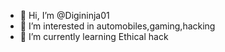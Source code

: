 - 👋 Hi, I’m @Digininja01
- 👀 I’m interested in automobiles,gaming,hacking
- 🌱 I’m currently learning Ethical hack

<!---
Digininja01/Digininja01 is a ✨ special ✨ repository because its `README.md` (this file) appears on your GitHub profile.
You can click the Preview link to take a look at your changes.
--->
